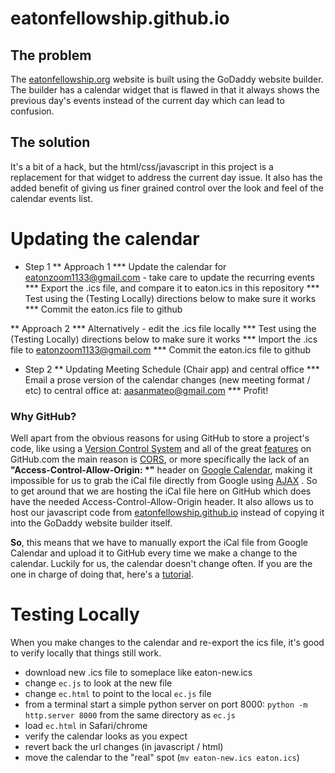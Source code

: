 # eatonfellowship.github.io

## The problem
The [eatonfellowship.org](https://eatonfellowship.org) website is built using the GoDaddy website builder. The builder has a calendar widget that is flawed in that it always shows the previous day's events instead of the current day which can lead to confusion.

## The solution
It's a bit of a hack, but the html/css/javascript in this project is a replacement for that widget to address the current day issue. It also has the added benefit of giving us finer grained control over the look and feel of the calendar events list.

# Updating the calendar
* Step 1
** Approach 1
*** Update the calendar for eatonzoom1133@gmail.com - take care to update the recurring events
*** Export the .ics file, and compare it to eaton.ics in this repository
*** Test using the (Testing Locally) directions below to make sure it works
*** Commit the eaton.ics file to github

** Approach 2
*** Alternatively - edit the .ics file locally
*** Test using the (Testing Locally) directions below to make sure it works
*** Import the .ics file to eatonzoom1133@gmail.com 
*** Commit the eaton.ics file to github

* Step 2
** Updating Meeting Schedule (Chair app) and central office
*** Email a prose version of the calendar changes (new meeting format / etc) to central office at: aasanmateo@gmail.com
*** Profit!


### Why GitHub?
Well apart from the obvious reasons for using GitHub to store a project's code, like using a [Version Control System](https://guides.github.com/introduction/git-handbook) and all of the great [features](https://github.com/features) on GitHub.com the main reason is [CORS](https://en.wikipedia.org/wiki/Cross-origin_resource_sharing), or more specifically the lack of an **"Access-Control-Allow-Origin: \*"** header on [Google Calendar](https://calendar.google.com/calendar/u/0/embed?src=eatonzoom1133@gmail.com&ctz=America/Los_Angeles), making it impossible for us to grab the iCal file directly from Google using [AJAX](https://en.wikipedia.org/wiki/Ajax_%28programming%29) . So to get around that we are hosting the iCal file here on GitHub which does have the needed Access-Control-Allow-Origin header. It also allows us to host our javascript code from [eatonfellowship.github.io](https://eatonfellowship.github.io) instead of copying it into the GoDaddy website builder itself.

**So**, this means that we have to manually export the iCal file from Google Calendar and upload it to GitHub every time we make a change to the calendar. Luckily for us, the calendar doesn't change often. If you are the one in charge of doing that, here's a [tutorial](https://docs.google.com/document/d/1y--zvK7W-l8b4DcZpR-s-iL0NtK9ZLwd5Y15x6IYyDY/edit?usp=sharing).

# Testing Locally
When you make changes to the calendar and re-export the ics file, it's good to verify locally that things still work.
* download new .ics file to someplace like eaton-new.ics
* change `ec.js` to look at the new file
* change `ec.html` to point to the local `ec.js` file
* from a terminal start a simple python server on port 8000:  `python -m http.server 8000` from the same directory as `ec.js`
* load `ec.html` in Safari/chrome
* verify the calendar looks as you expect
* revert back the url changes (in javascript / html)
* move the calendar to the "real" spot (`mv eaton-new.ics eaton.ics`)



